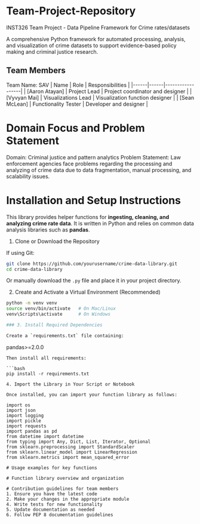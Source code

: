 # Team-Project-Repository
INST326 Team Project - Data Pipeline Framework for Crime rates/datasets

A comprehensive Python framework for automated processing, analysis, and visualization of crime datasets to support evidence-based policy making and criminal justice research.

## Team Members

Team Name: SAV 
| Name | Role | Responsibilities |
|------|------|------------------|
| [Aaron Atayan] | Project Lead | Project coordinator and designer |
| [Vyvyan Mai] | Visualizations Lead | Visualization function designer |
| [Sean McLean] | Functionality Tester | Developer and designer |

# Domain Focus and Problem Statement

Domain: Criminal justice and pattern analytics
Problem Statement: 
    Law enforcement agencies face problems regarding the processing and analyzing of crime data due to 
    data fragmentation, manual processing, and scalability issues.

# Installation and Setup Instructions

This library provides helper functions for **ingesting, cleaning, and analyzing crime rate data**. It is written in Python and relies on common data analysis libraries such as **pandas**.

1. Clone or Download the Repository

If using Git:
```bash
git clone https://github.com/yourusername/crime-data-library.git
cd crime-data-library
```
Or manually download the `.py` file and place it in your project directory.

2. Create and Activate a Virtual Environment (Recommended)

```bash
python -m venv venv
source venv/bin/activate   # On Mac/Linux
venv\Scripts\activate      # On Windows

### 3. Install Required Dependencies

Create a `requirements.txt` file containing:
```
pandas>=2.0.0
```
Then install all requirements:

```bash
pip install -r requirements.txt

4. Import the Library in Your Script or Notebook

Once installed, you can import your function library as follows:

import os
import json
import logging
import pickle
import requests
import pandas as pd
from datetime import datetime
from typing import Any, Dict, List, Iterator, Optional
from sklearn.preprocessing import StandardScaler
from sklearn.linear_model import LinearRegression
from sklearn.metrics import mean_squared_error

# Usage examples for key functions

# Function library overview and organization

# Contribution guidelines for team members
1. Ensure you have the latest code
2. Make your changes in the appropriate module
4. Write tests for new functionality
5. Update documentation as needed
6. Follow PEP 8 documentation guidelines
